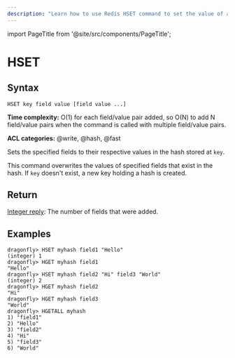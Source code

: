 ```yaml
---
description: "Learn how to use Redis HSET command to set the value of a hash field. A fundamental function for data update tasks."
---
```


import PageTitle from '@site/src/components/PageTitle';

# HSET

<PageTitle title="Redis HSET Command (Documentation) | Dragonfly" />

## Syntax

    HSET key field value [field value ...]

**Time complexity:** O(1) for each field/value pair added, so O(N) to add N field/value pairs when the command is called with multiple field/value pairs.

**ACL categories:** @write, @hash, @fast

Sets the specified fields to their respective values in the hash stored at `key`.

This command overwrites the values of specified fields that exist in the hash.
If `key` doesn't exist, a new key holding a hash is created.

## Return

[Integer reply](https://redis.io/docs/latest/develop/reference/protocol-spec/#integers): The number of fields that were added.

## Examples

```shell
dragonfly> HSET myhash field1 "Hello"
(integer) 1
dragonfly> HGET myhash field1
"Hello"
dragonfly> HSET myhash field2 "Hi" field3 "World"
(integer) 2
dragonfly> HGET myhash field2
"Hi"
dragonfly> HGET myhash field3
"World"
dragonfly> HGETALL myhash
1) "field1"
2) "Hello"
3) "field2"
4) "Hi"
5) "field3"
6) "World"
```
